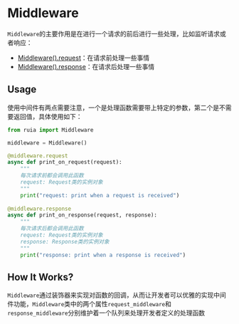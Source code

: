 # Middleware
`Middleware`的主要作用是在进行一个请求的前后进行一些处理，比如监听请求或者响应：
- [Middleware().request](https://github.com/howie6879/ruia/blob/master/ruia/middleware.py)：在请求前处理一些事情
- [Middleware().response](https://github.com/howie6879/ruia/blob/master/ruia/middleware.py)：在请求后处理一些事情

## Usage
使用中间件有两点需要注意，一个是处理函数需要带上特定的参数，第二个是不需要返回值，具体使用如下：

```python
from ruia import Middleware

middleware = Middleware()

@middleware.request
async def print_on_request(request):
    """
    每次请求前都会调用此函数
    request: Request类的实例对象
    """
    print("request: print when a request is received")
    
@middleware.response
async def print_on_response(request, response):
    """
    每次请求后都会调用此函数
    request: Request类的实例对象
    response: Response类的实例对象
    """
    print("response: print when a response is received")
```

## How It Works?
`Middleware`通过装饰器来实现对函数的回调，从而让开发者可以优雅的实现中间件功能，`Middleware`类中的两个属性`request_middleware`和`response_middleware`分别维护着一个队列来处理开发者定义的处理函数
